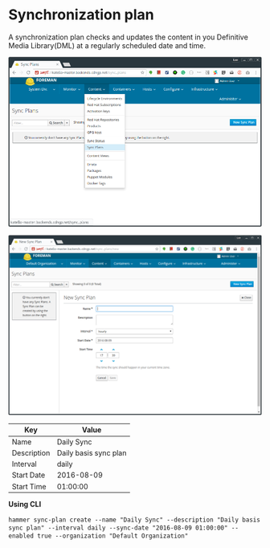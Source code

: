 # Synchronization plan
A synchronization plan checks and updates the content in you Definitive Media Library(DML) at a regularly scheduled date and time.

![](images/Sync_Plans.png)

![](images/NewSyncPlan.png)

|Key|	Value|
|---|---|
|Name|Daily Sync|
|Description|Daily basis sync plan|
|Interval	|daily|
|Start Date	|2016-08-09|
|Start Time	|01:00:00|

**Using CLI**
```
hammer sync-plan create --name "Daily Sync" --description "Daily basis sync plan" --interval daily --sync-date "2016-08-09 01:00:00" --enabled true --organization "Default Organization"
```